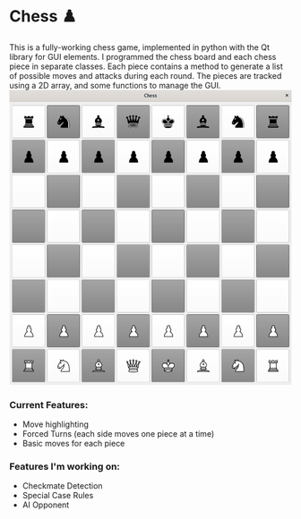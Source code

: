 # Chess ♟️
This is a fully-working chess game, implemented in python with the Qt library for GUI elements. I programmed the chess board and each chess piece in separate classes. Each piece contains a method to generate a list of possible moves and attacks during each round. The pieces are tracked using a 2D array, and some functions to manage the GUI.  
![chess](./screenshots/chessBoard.png)
### Current Features:
- Move highlighting
- Forced Turns (each side moves one piece at a time)
- Basic moves for each piece
### Features I'm working on:
- Checkmate Detection
- Special Case Rules
- AI Opponent
